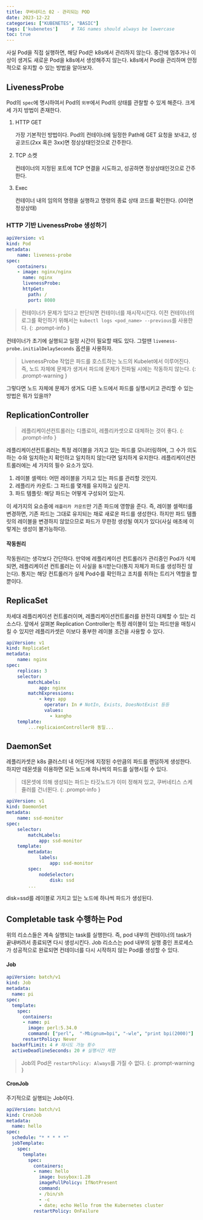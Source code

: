 ```yaml
---
title: 쿠버네티스 02 - 관리되는 POD
date: 2023-12-22
categories: ["KUBENETES", "BASIC"]
tags: ['kubenetes']     # TAG names should always be lowercase
toc: true
---
```


사실 Pod을 직접 실행하면, 해당 Pod은 k8s에서 관리하지 않는다. 중간에 멈추거나 이상이 생겨도 새로운 Pod을 k8s에서 생성해주지 않는다. k8s에서 Pod을 관리하며 안정적으로 유지할 수 있는 방법을 알아보자.

## LivenessProbe

Pod의 `spec`에 명시하여서 Pod의 `외부`에서 Pod의 상태를 관찰할 수 있게 해준다. 크게 세 가지 방법이 존재한다.

1. HTTP GET
    
    가장 기본적인 방법이다. Pod의 컨테이너에 일정한 Path에 GET 요청을 보내고, 성공코드(2xx 혹은 3xx)면 정상상태인것으로 간주한다.

2. TCP 소켓

    컨테이너의 지정된 포트에 TCP 연결을 시도하고, 성공하면 정상상태인것으로 간주한다.

3. Exec

    컨테이너 내의 임의의 명령을 실행하고 명령의 종료 상태 코드를 확인한다. (0이면 정상상태)

### HTTP 기반 LivenessProbe 생성하기
```yaml
apiVersion: v1
kind: Pod
metadata:
    name: liveness-probe
spec:
    containers:
    - image: nginx/nginx
      name: nginx
      livenessProbe:
      httpGet:
        path: /
        port: 8080
```

> 컨테이너가 문제가 있다고 판단되면 컨테이너를 재시작시킨다. 이전 컨테이너의 로그를 확인하기 위해서는 `kubectl logs <pod_name> --previous`를 사용한다.
{: .prompt-info }

컨테이너가 초기에 실행되고 일정 시간이 필요할 때도 있다. 그럴땐 `liveness-probe.initialDelaySeconds` 옵션을 사용하자.

> LivenessProbe 작업은 파드를 호스트하는 노드의 Kubelet에서 이루어진다. 즉, 노드 자체에 문제가 생겨서 파드에 문제가 전파될 시에는 작동하지 않는다.
{: .prompt-warning }

그렇다면 노드 자체에 문제가 생겨도 다른 노드에서 파드를 실행시키고 관리할 수 있는 방법은 뭐가 있을까?

## ReplicationController

> 레플리케이션컨트롤러는 디플로이, 레플리카셋으로 대체하는 것이 좋다.
{: .prompt-info }

레플리케이션컨트롤러는 특정 레이블을 가지고 있는 파드를 모니터링하며, 그 수가 의도하는 수와 일치하는지 확인하고 일치하지 않는다면 일치하게 유지한다. 레플리케이션컨트롤러에는 세 가지의 필수 요소가 있다.
1. 레이블 셀렉터: 어떤 레이블을 가지고 있는 파드를 관리할 것인지.
2. 레플리카 카운트: 그 파드를 몇개를 유지하고 싶은지.
3. 파드 템플릿: 해당 파드는 어떻게 구성되어 있는지.

이 세가지의 요소중에 `레플리카 카운트`만 기존 파드에 영향을 준다. 즉, 레이블 셀렉터를 변경하면, 기존 파드는 그대로 유지되는 채로 새로운 파드를 생성한다. 하지만 파드 템플릿의 레이블을 변경하지 않았으므로 파드가 무한정 생성될 여지가 있다(사실 애초에 이렇게는 생성이 불가능하다). 

#### 작동원리
작동원리는 생각보다 간단하다. 만약에 레플리케이션 컨트롤러가 관리중인 Pod가 삭제되면, 레플리케이션 컨트롤러는 이 사실을 `통지`받는다(통지 자체가 파드를 생성하진 않는다). 통지는 해당 컨트롤러가 실제 Pod수를 확인하고 조치를 취하는 트리거 역할을 할뿐이다.

## ReplicaSet

차세대 레플리케이션 컨트롤러이며, 레플리케이션컨트롤러를 완전히 대체할 수 있는 리소스다. 앞에서 살펴본 Replication Controller는 특정 레이블이 있는 파드만을 매칭시킬 수 있지만 레플리카셋은 이보다 풍부한 레이블 조건을 사용할 수 있다.
```yaml
apiVersion: v1
kind: ReplicaSet
metadata:
    name: nginx
spec:
    replicas: 3
    selector:
        matchLabels:
            app: nginx
        matchExpressions:
            - key: app
              operator: In # NotIn, Exists, DoesNotExist 등등
              values:
                - kangho
    template:
        ...replicaionController와 동일...
```

## DaemonSet

레플리카셋은 k8s 클러스터 내 어딘가에 지정된 수만큼의 파드를 랜덤하게 생성한다. 하지만 데몬셋을 이용하면 모든 노드에 하나씩의 파드를 실행시킬 수 있다.

> 데몬셋에 의해 생성되는 파드는 타깃노드가 이미 정해져 있고, 쿠버네티스 스케쥴러를 건너뛴다.
{: .prompt-info }

```yaml
apiVersion: v1
kind: DaemonSet
metadata:
    name: ssd-monitor
spec:
    selector:
        matchLabels:
            app: ssd-monitor
    template:
        metadata:
            labels:
                app: ssd-monitor
        spec:
            nodeSelector:
                disk: ssd
        ...
```

disk=ssd를 레이블로 가지고 있는 노드에 하나씩 파드가 생성된다.

## Completable task 수행하는 Pod

위의 리소스들은 계속 실행되는 task를 실행한다. 즉, pod 내부의 컨테이너의 task가 끝내버려서 종료되면 다시 생성시킨다. Job 리소스는 pod 내부의 실행 중인 프로세스가 성공적으로 완료되면 컨테이너를 다시 시작하지 않는 Pod를 생성할 수 있다.

#### Job

```yaml
apiVersion: batch/v1
kind: Job
metadata:
  name: pi
spec:
  template:
    spec:
      containers:
      - name: pi
        image: perl:5.34.0
        command: ["perl",  "-Mbignum=bpi", "-wle", "print bpi(2000)"]
      restartPolicy: Never 
  backoffLimit: 4 # 재시도 가능 횟수
  activeDeadlineSeconds: 20 # 실행시간 제한
```
> Job의 Pod은 `restartPolicy: Always`를 가질 수 없다.
{: .prompt-warning }

#### CronJob

주기적으로 실행되는 Job이다.
```yaml
apiVersion: batch/v1
kind: CronJob
metadata:
  name: hello
spec:
  schedule: "* * * * *"
  jobTemplate:
    spec:
      template:
        spec:
          containers:
          - name: hello
            image: busybox:1.28
            imagePullPolicy: IfNotPresent
            command:
            - /bin/sh
            - -c
            - date; echo Hello from the Kubernetes cluster
          restartPolicy: OnFailure

```